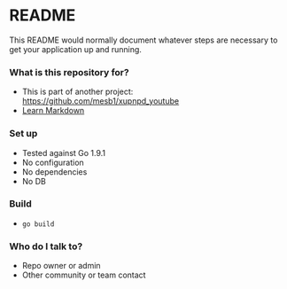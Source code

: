 # README #

This README would normally document whatever steps are necessary to get your application up and running.

### What is this repository for? ###

* This is part of another project: https://github.com/mesb1/xupnpd_youtube
* [Learn Markdown](https://bitbucket.org/tutorials/markdowndemo)

### Set up ###

* Tested against Go 1.9.1
* No configuration
* No dependencies
* No DB

### Build ###

* `go build`

### Who do I talk to? ###

* Repo owner or admin
* Other community or team contact
